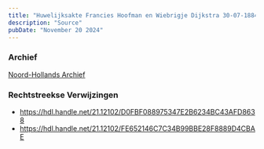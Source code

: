 ```yaml
---
title: "Huwelijksakte Francies Hoofman en Wiebrigje Dijkstra 30-07-1884 "
description: "Source"
pubDate: "November 20 2024"
---
```


### Archief
[Noord-Hollands Archief](https://noord-hollandsarchief.nl/)

### Rechtstreekse Verwijzingen
- https://hdl.handle.net/21.12102/D0FBF088975347E2B6234BC43AFD8638
- https://hdl.handle.net/21.12102/FE652146C7C34B99BBE28F8889D4CBAE